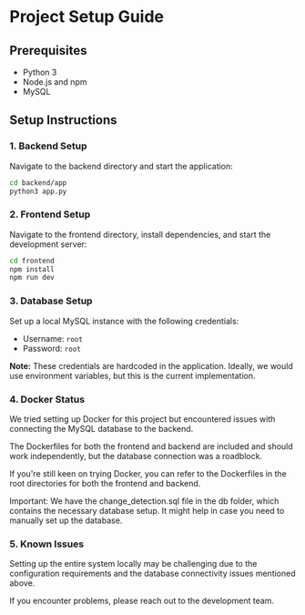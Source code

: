 # Project Setup Guide

## Prerequisites
- Python 3
- Node.js and npm
- MySQL

## Setup Instructions

### 1. Backend Setup
Navigate to the backend directory and start the application:
```bash
cd backend/app
python3 app.py
```

### 2. Frontend Setup
Navigate to the frontend directory, install dependencies, and start the development server:
```bash
cd frontend
npm install
npm run dev
```

### 3. Database Setup
Set up a local MySQL instance with the following credentials:
- Username: `root`
- Password: `root`

**Note:** These credentials are hardcoded in the application. Ideally, we would use environment variables, but this is the current implementation.

### 4. Docker Status
We tried setting up Docker for this project but encountered issues with connecting the MySQL database to the backend.

The Dockerfiles for both the frontend and backend are included and should work independently, but the database connection was a roadblock.

If you're still keen on trying Docker, you can refer to the Dockerfiles in the root directories for both the frontend and backend.

Important: We have the change_detection.sql file in the db folder, which contains the necessary database setup. It might help in case you need to manually set up the database.

### 5. Known Issues
Setting up the entire system locally may be challenging due to the configuration requirements and the database connectivity issues mentioned above.

If you encounter problems, please reach out to the development team.

